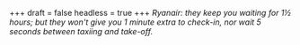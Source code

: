 
+++
draft = false
headless = true
+++
_Ryanair: they keep you waiting for 1&frac12; hours; but they won't give you 1 minute extra to check-in, nor wait 5 seconds between taxiing and take-off._

